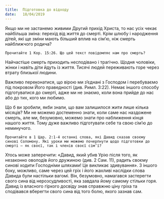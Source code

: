 ```yaml
---
title:  Підготовка до відходу
date:   18/04/2019
---
```


Якщо ми не застанемо живими Другий прихід Христа, то нас усіх чекає найбільша зміна: перехід від життя до смерті. Крім шлюбу і народження дітей, які ще зміни мають більший вплив на сім’ю, ніж смерть найближчого родича?

`Прочитайте 1 Кор. 15:26. Що цей текст повідомляє нам про смерть?`

Найчастіше смерть приходить несподівано і трагічно. Щодня чоловіки, жінки і навіть діти йдуть із життя. Тисячі людей переживають горе через втрату близької людини.

Важливо переконатися, що вірою ми з’єднані з Господом і перебуваємо під покровом Його праведності (див. Римл. 3:22). Немає іншого способу підготуватися до смерті, адже ми не знаємо, коли вона прийде до нас або до тих, кого ми любимо.

Що б ви зробили, якби знали, що вам залишилося жити лише кілька місяців? Ми не можемо достеменно знати, коли саме нас наздожене смерть, але ми, безумовно, можемо знати про наближення кінця нашого життя. Тому дуже важливо підготувати себе та свою сім’ю до неминучого.

`Прочитайте в 1 Цар. 2:1-4 останні слова, які Давид сказав своєму синові Соломону. Які уроки ми можемо почерпнути щодо підготовки до смерті – як своєї, так і членів своєї сім’ї?`

Хтось може заперечити: «Давид, який убив Урію після того, як незаконно оволодів його дружиною (див. 2 Сам. 11), радить своєму синові ходити Господніми шляхами! Це викликає здивування». З іншого боку, можливо, саме через цей гріх і його жахливі наслідки слова Давида були настільки вагомі. Він, безумовно, намагався застерегти свого сина від нерозсудливості, яка завдала йому самому стільки горя. Давид із власного гіркого досвіду знав справжню ціну гріха та сподівався вберегти свого сина від того болю, якого зазнав сам.